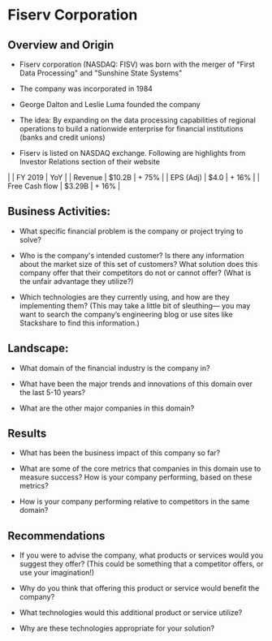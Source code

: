 # Fiserv Corporation

## Overview and Origin

* Fiserv corporation (NASDAQ: FISV) was born with the merger of "First Data Processing" and "Sunshine State Systems"

* The company was incorporated in 1984

* George Dalton and Leslie Luma founded the company

* The idea:  By expanding on the data processing capabilities of regional operations to build a nationwide enterprise for financial institutions (banks and credit unions)

* Fiserv is listed on NASDAQ exchange. Following are highlights from Investor Relations section of their website

 |        | FY 2019  | YoY  |
 | Revenue | $10.2B | + 75% |
 | EPS (Adj) | $4.0 | + 16% |
 | Free Cash flow | $3.29B | + 16% | 


## Business Activities:

* What specific financial problem is the company or project trying to solve?

* Who is the company's intended customer?  Is there any information about the market size of this set of customers?
What solution does this company offer that their competitors do not or cannot offer? (What is the unfair advantage they utilize?)

* Which technologies are they currently using, and how are they implementing them? (This may take a little bit of sleuthing–– you may want to search the company’s engineering blog or use sites like Stackshare to find this information.)


## Landscape:

* What domain of the financial industry is the company in?

* What have been the major trends and innovations of this domain over the last 5-10 years?

* What are the other major companies in this domain?


## Results

* What has been the business impact of this company so far?

* What are some of the core metrics that companies in this domain use to measure success? How is your company performing, based on these metrics?

* How is your company performing relative to competitors in the same domain?


## Recommendations

* If you were to advise the company, what products or services would you suggest they offer? (This could be something that a competitor offers, or use your imagination!)

* Why do you think that offering this product or service would benefit the company?

* What technologies would this additional product or service utilize?

* Why are these technologies appropriate for your solution?
